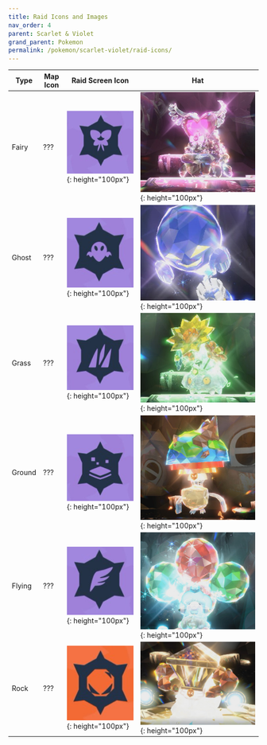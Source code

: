 ```yaml
---
title: Raid Icons and Images
nav_order: 4
parent: Scarlet & Violet
grand_parent: Pokemon
permalink: /pokemon/scarlet-violet/raid-icons/
---
```



| Type              |Map Icon | Raid Screen Icon              | Hat |
|------------------------------|--------------|-----------------------------|---------------|
| Fairy | ??? | ![fairy-icon](/images/pokemon/scarlet-violet/fairy-raid-icon.jpg){: height="100px"} | ![fairy-icon](/images/pokemon/scarlet-violet/fairy-raid-hat.jpg){: height="100px"} |
| Ghost | ??? | ![ghost-icon](/images/pokemon/scarlet-violet/ghost-raid-icon.jpg){: height="100px"} | ![ghost-icon](/images/pokemon/scarlet-violet/ghost-raid-hat.jpg){: height="100px"} |
| Grass | ??? | ![grass-icon](/images/pokemon/scarlet-violet/grass-raid-icon.jpg){: height="100px"} | ![grass-icon](/images/pokemon/scarlet-violet/grass-raid-hat.jpg){: height="100px"} |
| Ground | ??? | ![ground-icon](/images/pokemon/scarlet-violet/ground-raid-icon.jpg){: height="100px"} | ![ground-icon](/images/pokemon/scarlet-violet/ground-raid-hat.jpg){: height="100px"} |
| Flying | ??? | ![flying-icon](/images/pokemon/scarlet-violet/flying-raid-icon.jpg){: height="100px"} | ![flying-icon](/images/pokemon/scarlet-violet/flying-raid-hat.jpg){: height="100px"} |
| Rock | ??? | ![rock-icon](/images/pokemon/scarlet-violet/rock-raid-icon.jpg){: height="100px"} | ![rock-icon](/images/pokemon/scarlet-violet/rock-raid-hat.jpg){: height="100px"} |
